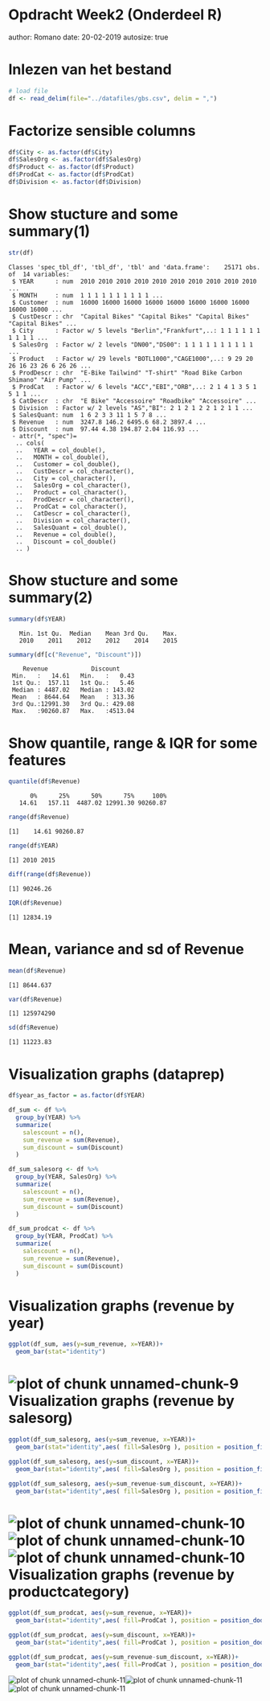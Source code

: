 Opdracht Week2 (Onderdeel R)
========================================================
author: Romano
date: 20-02-2019
autosize: true

Inlezen van het bestand 
========================================================


```r
# load file
df <- read_delim(file="../datafiles/gbs.csv", delim = ",")
```
Factorize sensible columns
========================================================

```r
df$City <- as.factor(df$City)
df$SalesOrg <- as.factor(df$SalesOrg)
df$Product <- as.factor(df$Product)
df$ProdCat <- as.factor(df$ProdCat)
df$Division <- as.factor(df$Division)
```
Show stucture and some summary(1)
========================================================

```r
str(df)
```

```
Classes 'spec_tbl_df', 'tbl_df', 'tbl' and 'data.frame':	25171 obs. of  14 variables:
 $ YEAR      : num  2010 2010 2010 2010 2010 2010 2010 2010 2010 2010 ...
 $ MONTH     : num  1 1 1 1 1 1 1 1 1 1 ...
 $ Customer  : num  16000 16000 16000 16000 16000 16000 16000 16000 16000 16000 ...
 $ CustDescr : chr  "Capital Bikes" "Capital Bikes" "Capital Bikes" "Capital Bikes" ...
 $ City      : Factor w/ 5 levels "Berlin","Frankfurt",..: 1 1 1 1 1 1 1 1 1 1 ...
 $ SalesOrg  : Factor w/ 2 levels "DN00","DS00": 1 1 1 1 1 1 1 1 1 1 ...
 $ Product   : Factor w/ 29 levels "BOTL1000","CAGE1000",..: 9 29 20 26 16 23 26 6 26 26 ...
 $ ProdDescr : chr  "E-Bike Tailwind" "T-shirt" "Road Bike Carbon Shimano" "Air Pump" ...
 $ ProdCat   : Factor w/ 6 levels "ACC","EBI","ORB",..: 2 1 4 1 3 5 1 5 1 1 ...
 $ CatDescr  : chr  "E Bike" "Accessoire" "Roadbike" "Accessoire" ...
 $ Division  : Factor w/ 2 levels "AS","BI": 2 1 2 1 2 2 1 2 1 1 ...
 $ SalesQuant: num  1 6 2 3 3 11 1 5 7 8 ...
 $ Revenue   : num  3247.8 146.2 6495.6 68.2 3897.4 ...
 $ Discount  : num  97.44 4.38 194.87 2.04 116.93 ...
 - attr(*, "spec")=
  .. cols(
  ..   YEAR = col_double(),
  ..   MONTH = col_double(),
  ..   Customer = col_double(),
  ..   CustDescr = col_character(),
  ..   City = col_character(),
  ..   SalesOrg = col_character(),
  ..   Product = col_character(),
  ..   ProdDescr = col_character(),
  ..   ProdCat = col_character(),
  ..   CatDescr = col_character(),
  ..   Division = col_character(),
  ..   SalesQuant = col_double(),
  ..   Revenue = col_double(),
  ..   Discount = col_double()
  .. )
```
Show stucture and some summary(2)
========================================================

```r
summary(df$YEAR)
```

```
   Min. 1st Qu.  Median    Mean 3rd Qu.    Max. 
   2010    2011    2012    2012    2014    2015 
```

```r
summary(df[c("Revenue", "Discount")])
```

```
    Revenue            Discount      
 Min.   :   14.61   Min.   :   0.43  
 1st Qu.:  157.11   1st Qu.:   5.46  
 Median : 4487.02   Median : 143.02  
 Mean   : 8644.64   Mean   : 313.36  
 3rd Qu.:12991.30   3rd Qu.: 429.08  
 Max.   :90260.87   Max.   :4513.04  
```
Show quantile, range & IQR for some features
========================================================

```r
quantile(df$Revenue)
```

```
      0%      25%      50%      75%     100% 
   14.61   157.11  4487.02 12991.30 90260.87 
```

```r
range(df$Revenue)
```

```
[1]    14.61 90260.87
```

```r
range(df$YEAR)
```

```
[1] 2010 2015
```

```r
diff(range(df$Revenue))
```

```
[1] 90246.26
```

```r
IQR(df$Revenue)
```

```
[1] 12834.19
```
Mean, variance and sd of Revenue
========================================================

```r
mean(df$Revenue)
```

```
[1] 8644.637
```

```r
var(df$Revenue)
```

```
[1] 125974290
```

```r
sd(df$Revenue)
```

```
[1] 11223.83
```
Visualization graphs (dataprep)
========================================================

```r
df$year_as_factor = as.factor(df$YEAR)

df_sum <- df %>%
  group_by(YEAR) %>%
  summarize(
    salescount = n(),
    sum_revenue = sum(Revenue),
    sum_discount = sum(Discount)
  )

df_sum_salesorg <- df %>%
  group_by(YEAR, SalesOrg) %>%
  summarize(
    salescount = n(),
    sum_revenue = sum(Revenue),
    sum_discount = sum(Discount)
  )

df_sum_prodcat <- df %>%
  group_by(YEAR, ProdCat) %>%
  summarize(
    salescount = n(),
    sum_revenue = sum(Revenue),
    sum_discount = sum(Discount)
  )
```
Visualization graphs (revenue by year)
========================================================

```r
ggplot(df_sum, aes(y=sum_revenue, x=YEAR))+
  geom_bar(stat="identity") 
```

![plot of chunk unnamed-chunk-9](Romano-W2.2-V01-figure/unnamed-chunk-9-1.png)
Visualization graphs (revenue by salesorg)
========================================================

```r
ggplot(df_sum_salesorg, aes(y=sum_revenue, x=YEAR))+
  geom_bar(stat="identity",aes( fill=SalesOrg ), position = position_fill() )

ggplot(df_sum_salesorg, aes(y=sum_discount, x=YEAR))+
  geom_bar(stat="identity",aes( fill=SalesOrg ), position = position_fill() )

ggplot(df_sum_salesorg, aes(y=sum_revenue-sum_discount, x=YEAR))+
  geom_bar(stat="identity",aes( fill=SalesOrg ), position = position_fill() )
```

![plot of chunk unnamed-chunk-10](Romano-W2.2-V01-figure/unnamed-chunk-10-1.png)![plot of chunk unnamed-chunk-10](Romano-W2.2-V01-figure/unnamed-chunk-10-2.png)![plot of chunk unnamed-chunk-10](Romano-W2.2-V01-figure/unnamed-chunk-10-3.png)
Visualization graphs (revenue by productcategory)
========================================================

```r
ggplot(df_sum_prodcat, aes(y=sum_revenue, x=YEAR))+
  geom_bar(stat="identity",aes( fill=ProdCat ), position = position_dodge() )

ggplot(df_sum_prodcat, aes(y=sum_discount, x=YEAR))+
  geom_bar(stat="identity",aes( fill=ProdCat ), position = position_dodge() )

ggplot(df_sum_prodcat, aes(y=sum_revenue-sum_discount, x=YEAR))+
  geom_bar(stat="identity",aes( fill=ProdCat ), position = position_dodge() )
```

![plot of chunk unnamed-chunk-11](Romano-W2.2-V01-figure/unnamed-chunk-11-1.png)![plot of chunk unnamed-chunk-11](Romano-W2.2-V01-figure/unnamed-chunk-11-2.png)![plot of chunk unnamed-chunk-11](Romano-W2.2-V01-figure/unnamed-chunk-11-3.png)
